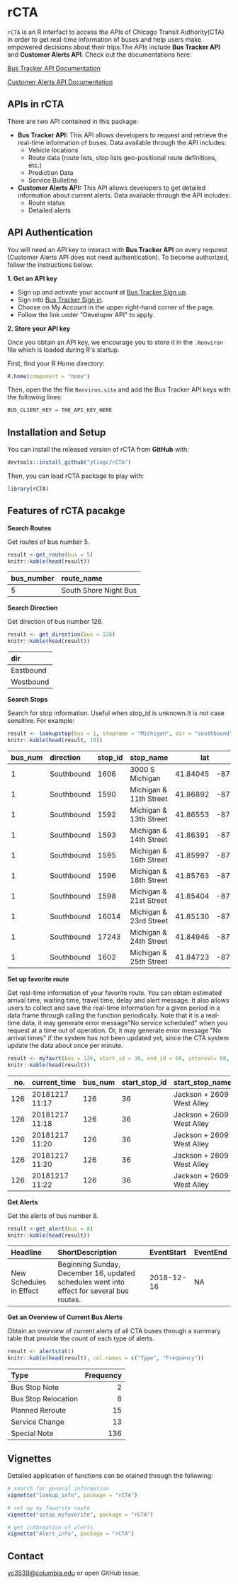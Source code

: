 
rCTA
====

`rCTA` is an R interfact to access the APIs of Chicago Transit Authority(CTA) in order to get real-time information of buses and help users make empowered decisions about their trips.The APIs include **Bus Tracker API** and **Customer Alerts API**. Check out the documentations here:

[Bus Tracker API Documentation](https://www.transitchicago.com/assets/1/6/cta_Bus_Tracker_API_Developer_Guide_and_Documentation_20160929.pdf)

[Customer Alerts API Documentation](https://www.transitchicago.com/developers/alerts/)

APIs in rCTA
------------

There are two API contained in this package:

-   **Bus Tracker API:** This API allows developers to request and retrieve the real-time information of buses. Data available through the API includes:
    -   Vehicle locations
    -   Route data (route lists, stop lists geo-positional route definitions, etc.)
    -   Prediction Data
    -   Service Bulletins
-   **Customer Alerts API:** This API allows developers to get detailed information about current alerts. Data available through the API includes:
    -   Route status
    -   Detailed alerts

API Authentication
------------------

You will need an API key to interact with **Bus Tracker API** on every requrest (Customer Alerts API does not need authentication). To become authorized, follow the instructions below:

**1. Get an API key**

-   Sign up and activate your account at [Bus Tracker Sign up](http://www.ctabustracker.com/bustime/createAccount.jsp).
-   Sign into [Bus Tracker Sign in](http://www.ctabustracker.com/bustime/login.jsp).
-   Choose on My Account in the upper right-hand corner of the page.
-   Follow the link under "Developer API" to apply.

**2. Store your API key**

Once you obtain an API key, we encourage you to store it in the `.Renviron` file which is loaded during R's startup.

First, find your R Home directory:

``` r
R.home(component = "home")
```

Then, open the the file `Renviron.site` and add the Bus Tracker API keys with the following lines:

``` r
BUS_CLIENT_KEY = THE_API_KEY_HERE
```

Installation and Setup
----------------------

You can install the released version of rCTA from **GitHub** with:

``` r
devtools::install_github("ytingc/rCTA")
```

Then, you can load rCTA package to play with:

``` r
library(rCTA)
```

Features of rCTA pacakge
------------------------

**Search Routes**

Get routes of bus number 5.

``` r
result <-get_route(bus = 5)
knitr::kable(head(result))
```

| bus\_number | route\_name           |
|:------------|:----------------------|
| 5           | South Shore Night Bus |

**Search Direction**

Get direction of bus number 126.

``` r
result <- get_direction(bus = 126)
knitr::kable(head(result))
```

| dir       |
|:----------|
| Eastbound |
| Westbound |

**Search Stops**

Search for stop information. Useful when stop\_id is unknown.It is not case sensitive. For example:

``` r
result <- lookupstop(bus = 1, stopname = "Michigan", dir = "southbound")
knitr::kable(head(result, 10))
```

| bus\_num | direction  | stop\_id | stop\_name             |       lat|        lon|
|:---------|:-----------|:---------|:-----------------------|---------:|----------:|
| 1        | Southbound | 1606     | 3000 S Michigan        |  41.84045|  -87.62356|
| 1        | Southbound | 1590     | Michigan & 11th Street |  41.86892|  -87.62394|
| 1        | Southbound | 1592     | Michigan & 13th Street |  41.86553|  -87.62399|
| 1        | Southbound | 1593     | Michigan & 14th Street |  41.86391|  -87.62414|
| 1        | Southbound | 1595     | Michigan & 16th Street |  41.85997|  -87.62403|
| 1        | Southbound | 1596     | Michigan & 18th Street |  41.85763|  -87.62405|
| 1        | Southbound | 1598     | Michigan & 21st Street |  41.85404|  -87.62384|
| 1        | Southbound | 16014    | Michigan & 23rd Street |  41.85130|  -87.62383|
| 1        | Southbound | 17243    | Michigan & 24th Street |  41.84946|  -87.62383|
| 1        | Southbound | 1602     | Michigan & 25th Street |  41.84723|  -87.62372|

**Set up favorite route**

Get real-time information of your favorite route. You can obtain estimated arrival time, waiting time, travel time, delay and alert message. It also allows users to collect and save the real-time information for a given period in a data frame through calling the function periodically. Note that it is a real-time data, it may generate error message"No service scheduled" when you request at a time out of operation. Or, it may generate error message "No arrival times" if the system has not been updated yet, since the CTA system update the data about once per minute.

``` r
result <- myfavrt(bus = 126, start_id = 36, end_id = 60, interval= 60, times = 5)
knitr::kable(head(result))
```

|  no.| current\_time  | bus\_num | start\_stop\_id | start\_stop\_name         |  end\_stop\_id| end\_stop\_name    | wait\_time\_in\_min | departurel\_time | arrival\_time  | travel\_time\_in\_min | delay | status          |
|----:|:---------------|:---------|:----------------|:--------------------------|--------------:|:-------------------|:--------------------|:-----------------|:---------------|:----------------------|:------|:----------------|
|  126| 20181217 11:17 | 126      | 36              | Jackson + 2609 West Alley |             60| Jackson + Aberdeen | 7                   | 20181217 11:25   | 20181217 11:36 | 11 mins               | FALSE | Planned Reroute |
|  126| 20181217 11:18 | 126      | 36              | Jackson + 2609 West Alley |             60| Jackson + Aberdeen | 6                   | 20181217 11:25   | 20181217 11:36 | 11 mins               | FALSE | Planned Reroute |
|  126| 20181217 11:20 | 126      | 36              | Jackson + 2609 West Alley |             60| Jackson + Aberdeen | 5                   | 20181217 11:25   | 20181217 11:36 | 11 mins               | FALSE | Planned Reroute |
|  126| 20181217 11:20 | 126      | 36              | Jackson + 2609 West Alley |             60| Jackson + Aberdeen | 5                   | 20181217 11:26   | 20181217 11:37 | 11 mins               | FALSE | Planned Reroute |
|  126| 20181217 11:22 | 126      | 36              | Jackson + 2609 West Alley |             60| Jackson + Aberdeen | 4                   | 20181217 11:26   | 20181217 11:37 | 11 mins               | FALSE | Planned Reroute |

**Get Alerts**

Get the alerts of bus number 8.

``` r
result <-get_alert(bus = 8)
knitr::kable(head(result))
```

| Headline                | ShortDescription                                                                          | EventStart | EventEnd |
|:------------------------|:------------------------------------------------------------------------------------------|:-----------|:---------|
| New Schedules in Effect | Beginning Sunday, December 16, updated schedules went into effect for several bus routes. | 2018-12-16 | NA       |

**Get an Overview of Current Bus Alerts**

Obtain an overview of current alerts of all CTA buses through a summary table that provide the count of each type of alerts.

``` r
result <- alertstat()
knitr::kable(head(result), col.names = c("Type", "Frequency"))
```

| Type                |  Frequency|
|:--------------------|----------:|
| Bus Stop Note       |          2|
| Bus Stop Relocation |          8|
| Planned Reroute     |         15|
| Service Change      |         13|
| Special Note        |        136|

Vignettes
---------

Detailed application of functions can be otained through the following:

``` r
# search for general information
vignette("lookup_info", package = "rCTA")
```

``` r
# set up my favorite route
vignette("setup_myfavorite", package = "rCTA")
```

``` r
# get information of alerts
vignette("Alert_info", package = "rCTA")
```

Contact
-------

<yc3539@columbia.edu> or open GitHub issue.

